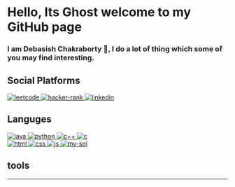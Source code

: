 # Hello, Its Ghost welcome to my GitHub page

### I am Debasish Chakraborty 👋, I do a lot of thing which some of you may find interesting.

## Social Platforms
<a href = "https://leetcode.com/dcVoldemort/" >
    <img alt = "leetcode" src = "https://img.shields.io/badge/LeetCode-FFA116?logo=LeetCode&logoColor=white&style=for-the-badge"/>
</a>

<a href = "https://www.hackerrank.com/dcraptor">
    <img alt = "hacker-rank" src = "https://img.shields.io/badge/Hacker Rank-00EA64?logo=HackerRank&logoColor=white&style=for-the-badge">
</a>

<a href = "https://www.linkedin.com/in/chakrabortydebasish/">
    <img alt = "linkedin" src = "https://img.shields.io/badge/LinkedIn-0A66C2?logo=LinkedIn&logocolor=white&style=for-the-badge">
</a>

## Languges

<a href="https://github.com/chakrabortyDebasish">
    <img alt = "java" src = "https://img.shields.io/badge/Java-FB542B?logo=Java&logoColor=white&style=for-the-badge">
</a>

<a href="https://github.com/chakrabortyDebasish">
    <img alt = "python" src = "https://img.shields.io/badge/Python-3776AB?ogo=Python&logoColor=white&style=for-the-badge">
</a>

<a href="https://github.com/chakrabortyDebasish">
    <img alt = "c++" src = "https://img.shields.io/badge/C++-00599C?logo=C++&logoColor=white&style=for-the-badge">
</a>

<a href="https://github.com/chakrabortyDebasish">
    <img alt = "c" src = "https://img.shields.io/badge/C-A8B9CC?logo=C&logoColor=white&style=for-the-badge">
</a>

<br>

<a href="https://github.com/chakrabortyDebasish">
    <img alt = "html" src = "https://img.shields.io/badge/HTML5-E34F26?logo=HTML5&logoColor=white&style=for-the-badge">
</a>

<a href="https://github.com/chakrabortyDebasish">
    <img alt = "css" src = "https://img.shields.io/badge/CSS3-1572B6?logo=CSS3&logoColor=white&style=for-the-badge">
</a>

<a href="https://github.com/chakrabortyDebasish">
    <img alt = "js" src = "https://img.shields.io/badge/Java Script-F7DF1E?logo=JavaScript&logoColor=white&style=for-the-badge">
</a>

<a href="https://github.com/chakrabortyDebasish">
    <img alt = "my-sql" src = "https://img.shields.io/badge/MySQL-4479A1?logo=MySQL&logoColor=white&style=for-the-badge">
</a>

## tools
---